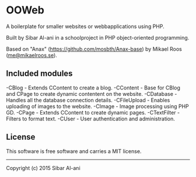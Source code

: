 OOWeb
==================
A boilerplate for smaller websites or webbapplications using PHP.

Built by Sibar Al-ani in a schoolproject in PHP object-oriented programming.

Based on "Anax" (https://github.com/mosbth/Anax-base) by Mikael Roos (me@mikaelroos.se).


Included modules
------------------

   -CBlog - Extends CContent to create a blog.
   -CContent - Base for CBlog and CPage to create dynamic contentent on the website.
   -CDatabase - Handles all the database connection details.
   -CFileUpload - Enables uploading of images to the website.
   -CImage - Image processing using PHP GD.
   -CPage - Extends CContent to create dynamic pages.
   -CTextFilter - Filters to format text.
   -CUser - User authentication and administration.


License 
------------------
This software is free software and carries a MIT license.


------------------
Copyright (c) 2015 Sibar Al-ani